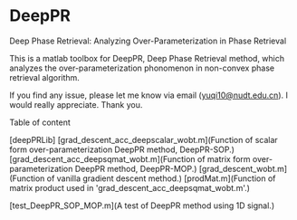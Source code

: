 # DeepPR
Deep Phase Retrieval: Analyzing Over-Parameterization in Phase Retrieval

This is a matlab toolbox for DeepPR, Deep Phase Retrieval method, which analyzes the over-parameterization phonomenon in non-convex phase retrieval algorithm.

If you find any issue, please let me know via email (yuqi10@nudt.edu.cn). I would really appreciate. Thank you.

Table of content

[deepPRLib]
  [grad_descent_acc_deepscalar_wobt.m](Function of scalar form over-parameterization DeepPR method, DeepPR-SOP.)
  [grad_descent_acc_deepsqmat_wobt.m](Function of matrix form over-parameterization DeepPR method, DeepPR-MOP.)
  [grad_descent_wobt.m](Function of vanilla gradient descent method.)
  [prodMat.m](Function of matrix product used in 'grad_descent_acc_deepsqmat_wobt.m'.)

[test_DeepPR_SOP_MOP.m](A test of DeepPR method using 1D signal.)

